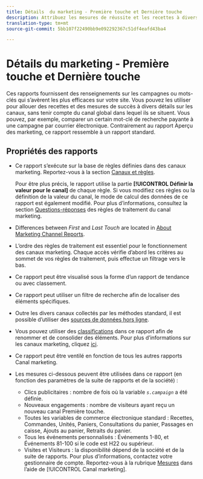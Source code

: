 ```yaml
---
title: Détails  du marketing - Première touche et Dernière touche
description: Attribuez les mesures de réussite et les recettes à divers détails  du, sans tenir compte du global  dans lequel elles se trouvent.
translation-type: tm+mt
source-git-commit: 5bb107f22490bb9e092292367c51df4eafd43ba4

---
```



# Détails  du marketing - Première touche et Dernière touche

Ces rapports fournissent des renseignements sur les campagnes ou mots-clés qui s’avèrent les plus efficaces sur votre site. Vous pouvez les utiliser pour allouer des recettes et des mesures de succès à divers détails sur les canaux, sans tenir compte du canal global dans lequel ils se situent. Vous pouvez, par exemple, comparer un certain mot-clé de recherche payante à une campagne par courrier électronique. Contrairement au rapport Aperçu des  marketing, ce rapport ressemble à un rapport standard.

## Propriétés des rapports

* Ce rapport s’exécute sur la base de règles définies dans des canaux marketing. Reportez-vous à la section [Canaux et règles](/help/components/c-marketing-channels/c-channels.md).

   Pour être plus précis, le rapport utilise la partie **[!UICONTROL Définir la valeur pour le canal]** de chaque règle. Si vous modifiez ces règles ou la définition de la valeur du canal, le mode de calcul des données de ce rapport est également modifié. Pour plus d’informations, consultez la section [Questions-réponses](/help/components/c-marketing-channels/c-faq.md) des règles de traitement du canal marketing.

* Differences between *First* and *Last Touch* are located in [About Marketing Channel Reports](/help/components/c-marketing-channels/analyze-mc.md).

* L’ordre des règles de traitement est essentiel pour le fonctionnement des canaux marketing. Chaque accès vérifie d’abord les critères au sommet de vos règles de traitement, puis effectue un filtrage vers le bas.
* Ce rapport peut être visualisé sous la forme d’un rapport de tendance ou avec classement.
* Ce rapport peut utiliser un filtre de recherche afin de localiser des éléments spécifiques.
* Outre les divers canaux collectés par les méthodes standard, il est possible d’utiliser des [sources de données hors ligne](/help/components/c-marketing-channels/c-getting-started-mchannel.md).
* Vous pouvez utiliser des [classifications](/help/components/c-classifications2/c-classifications.md) dans ce rapport afin de renommer et de consolider des éléments. Pour plus d’informations sur les canaux marketing, cliquez [ici](/help/components/c-marketing-channels/classifictions-mchannel.md).

* Ce rapport peut être ventilé en fonction de tous les autres rapports Canal marketing.
* Les mesures ci-dessous peuvent être utilisées dans ce rapport (en fonction des paramètres de la suite de rapports et de la société) :
   * Clics publicitaires : nombre de fois où la variable  *`s.campaign`* a été définie.
   * Nouveaux engagements : nombre de visiteurs ayant reçu un nouveau canal Première touche.
   * Toutes les variables de commerce électronique standard : Recettes, Commandes, Unités, Paniers, Consultations du panier, Passages en caisse, Ajouts au panier, Retraits du panier.
   * Tous les événements personnalisés : Événements 1-80, et Événements 81-100 si le code est H22 ou supérieur.
   * Visites et Visiteurs : la disponibilité dépend de la société et de la suite de rapports. Pour plus d’informations, contactez votre gestionnaire de compte.
   Reportez-vous à la rubrique [Mesures](https://marketing.adobe.com/resources/help/fr_FR/mchannel/c_overview_metrics.html) dans l’aide de [!UICONTROL Canal marketing].

